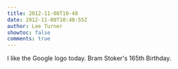 ```yaml
---
title: 2012-11-08T10-48
date: 2012-11-08T10:48:55Z
author: Lee Turner
showtoc: false
comments: true
---
```


I like the Google logo today.  Bram Stoker's 165th Birthday.

